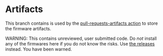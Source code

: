 # Artifacts

This branch contains is used by the [pull-requests-artifacts action](https://github.com/gavv/pull-request-artifacts) to store the firmware artifacts.

WARNING: This contains unreviewed, user submitted code. Do *not* install any of the firmwares here if you do not know the risks. Use [the releases](https://github.com/twistedelectrons/MEGAfm/releases) instead. You have been warned.
